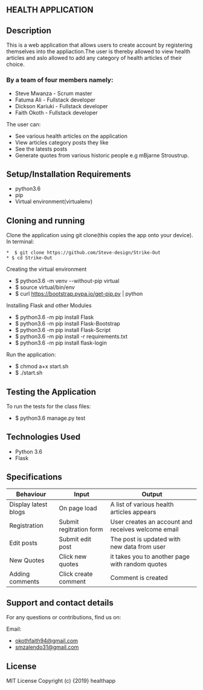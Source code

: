 ##  HEALTH APPLICATION
## Description
This is a web application that allows users to create account by registering themselves into the appliaction.The user is thereby allowed to view health articles and aslo allowed to add any category of health articles of their choice. 

### By  a team of four members namely:
* Steve Mwanza - Scrum master
* Fatuma Ali - Fullstack developer
* Dickson Kariuki - Fullstack developer
* Faith Okoth - Fullstack developer

The user can:

* See various health articles on the application
* View articles category posts they like
* See the latests posts
* Generate quotes from various historic people e.g mBjarne Stroustrup.


## Setup/Installation Requirements

* python3.6
* pip
* Virtual environment(virtualenv)

## Cloning and running
Clone the application using git clone(this copies the app onto your device). In terminal:

    *  $ git clone https://github.com/Steve-design/Strike-Out
    * $ cd Strike-Out

Creating the virtual environment

   * $ python3.6 -m venv --without-pip virtual
   * $ source virtual/bin/env
   * $ curl https://bootstrap.pypa.io/get-pip.py | python

Installing Flask and other Modules

   * $ python3.6 -m pip install Flask
   * $ python3.6 -m pip install Flask-Bootstrap
   * $ python3.6 -m pip install Flask-Script
   * $ python3.6 -m pip install -r requirements.txt
   * $ python3.6 -m pip install flask-login

Run the application:

  *  $ chmod a+x start.sh
  *  $ ./start.sh

## Testing the Application

To run the tests for the class files:

  *  $ python3.6 manage.py test
## Technologies Used
* Python 3.6
* Flask

## Specifications
|Behaviour       | Input        | Output             |
|----------------|--------------|--------------------|
|Display latest blogs|	On page load|A 	list of various health articles appears|
|Registration |	Submit regitration form|	User creates an account and receives welcome email|
|Edit posts |	Submit edit post|	The post is updated with new data from user|
|New Quotes	 |Click new quotes	|it takes you to another page with random quotes|
|Adding comments|	Click create comment|	Comment is created|
 ## Support and contact details

For any questions or contributions, find us on:

Email: 
* okothfaith94@gmail.com
* smzalendo31@gmail.com


## License
MIT License Copyright (c) {2019} healthapp